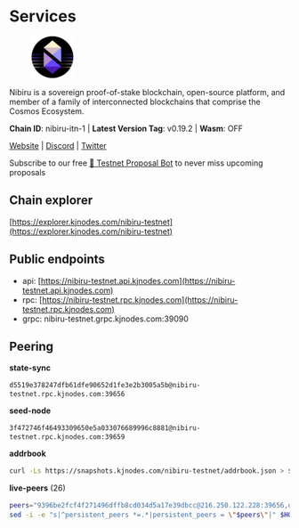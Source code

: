 # Services

<figure><img src="https://raw.githubusercontent.com/kj89/cosmos-images/main/logos/nibiru.png" alt=""><figcaption></figcaption></figure>

Nibiru is a sovereign proof-of-stake blockchain, open-source platform,  and member of a family of interconnected blockchains that comprise the Cosmos Ecosystem.

**Chain ID**: nibiru-itn-1 | **Latest Version Tag**: v0.19.2 | **Wasm**: OFF

[Website](https://nibiru.fi) | [Discord](https://discord.gg/nibirufi) | [Twitter](https://twitter.com/NibiruChain)



Subscribe to our free [🤖 Testnet Proposal Bot](https://t.me/kjnodes_testnet_proposal_bot) to never miss upcoming proposals


## Chain explorer
[https://explorer.kjnodes.com/nibiru-testnet](https://explorer.kjnodes.com/nibiru-testnet)

## Public endpoints

* api: [https://nibiru-testnet.api.kjnodes.com](https://nibiru-testnet.api.kjnodes.com)
* rpc: [https://nibiru-testnet.rpc.kjnodes.com](https://nibiru-testnet.rpc.kjnodes.com)
* grpc: nibiru-testnet.grpc.kjnodes.com:39090

## Peering

**state-sync**

```text
d5519e378247dfb61dfe90652d1fe3e2b3005a5b@nibiru-testnet.rpc.kjnodes.com:39656
```

**seed-node**

```text
3f472746f46493309650e5a033076689996c8881@nibiru-testnet.rpc.kjnodes.com:39659
```

**addrbook**
```bash
curl -Ls https://snapshots.kjnodes.com/nibiru-testnet/addrbook.json > $HOME/.nibid/config/addrbook.json
```

**live-peers** (26)
```bash
peers="9396be2fcf4f271496dffb8cd034d5a17e39dbcc@216.250.122.228:39656,d2f53fd715b205d1321a22bad1a6334a06f3de2b@64.227.4.135:03656,7d3867934f0664832f782e3579e30686b069c473@109.123.250.109:26656,de5eef4a640ca1c05e0f4b5102ace1e531c88478@38.242.154.181:26656,23a7f6ab77328d3459418e71dd284ad5a832624f@109.205.181.113:26656,cf13f41c223c6e47e581f6ae8ec7c554218de8fc@207.244.251.201:26656,11c7655bc96c229a3d18ca3bbe7d8944ce645aab@89.117.59.191:26656,041c19c1a4d728f5440600a95a3ac3cca189f75f@217.76.60.108:26656,6b69faf2cd1287de0c12e04aefcde72b6578ce40@82.208.21.249:26656,481fcddc51ad2695ef829cd8449d64b7988895db@164.92.250.88:26656,db1deb2f4d23eb91da1d10e86562d84aaa0f9a0e@5.75.239.226:26656,066fc9b23f2992505af5948d65078a422e2bd562@31.220.88.153:26656,c414545b963134299a3c64a7d6386c9c4f7bd417@93.183.208.88:26656,d5519e378247dfb61dfe90652d1fe3e2b3005a5b@65.109.68.190:39656,3db2fea3bb460cf3668cbc328433e39d030f565a@109.123.243.101:26656,24b9df9d8b731fe559a749a76d7466c6646c2d23@65.21.200.124:26656,a10fd4adadd7ca8f430ad88ffdc93366e9471b00@149.102.135.51:26656,ac74cb4cc17470f39a575699d4979317315cacac@185.196.20.6:26656,aa999ecb4e74d0b95465638670cd6fddc9c1f544@65.109.89.37:26656,385e57b19ab9d142b27bd0b4db3d8d84c83947e6@77.120.115.135:39656,b03b5dd5f69c63ed1acda17074f424c49af84947@84.46.242.180:39656,2fe037c0e7a8f3da20ef50f20712b55fd52a9b8b@144.91.110.211:29656,1532fb485391af0fb7b06cc089f6d71dad196c77@31.220.94.106:39656,acfb784350b9dd2558720d623fe25ac6fd4ac9d6@144.91.82.124:26656,5c052c78ab48d0b26098574ba8b04e039209769a@95.217.1.96:26656,9616c3f4fe9bac03b8b922286207ea66fb7de01f@93.183.208.86:26656"
sed -i -e "s|^persistent_peers *=.*|persistent_peers = \"$peers\"|" $HOME/.nibid/config/config.toml
```
